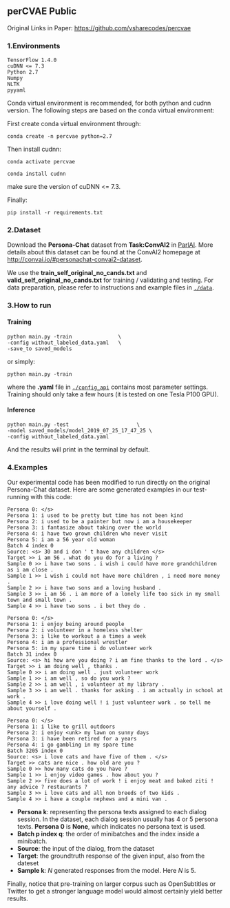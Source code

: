## perCVAE Public

Original Links in Paper: https://github.com/vsharecodes/percvae

### 1.Environments
```
TensorFlow 1.4.0
cuDNN <= 7.3
Python 2.7
Numpy
NLTK
pyyaml
```
Conda virtual environment is recommended, for both python and cudnn version. The following steps are based on the conda virtual environment:

First create conda virtual environment through:

```
conda create -n percvae python=2.7
```

Then install cudnn:

```
conda activate percvae

conda install cudnn
```

make sure the version of cuDNN <= 7.3.

Finally:

```
pip install -r requirements.txt
```

### 2.Dataset
Download the **Persona-Chat** dataset from **Task:ConvAI2** in [ParlAI](https://github.com/facebookresearch/ParlAI/tree/master/parlai/tasks/convai2).
More details about this dataset can be found at the ConvAI2 homepage at <http://convai.io/#personachat-convai2-dataset>.

We use the **train\_self_original\_no\_cands.txt**
and
**valid\_self\_original\_no\_cands.txt**
for training / validating and testing. For data preparation, please refer to instructions and example files in [`./data`](https://github.com/vsharecodes/percvae/tree/master/data). 

### 3.How to run
#### Training

```
python main.py -train 		        \
-config without_labeled_data.yaml 	\
-save_to saved_models
```
or simply:

```
python main.py -train
```

where the **.yaml** file in [`./config_api`](https://github.com/vsharecodes/percvae/tree/master/config_api) contains most parameter settings.
Training should only take a few hours (it is tested on one Tesla P100 GPU).

#### Inference

```
python main.py -test     	              \
-model saved_models/model_2019_07_25_17_47_25 \
-config without_labeled_data.yaml
```

And the results will print in the terminal by default.

### 4.Examples
Our experimental code has been modified to run directly on the original Persona-Chat dataset. Here are some generated examples in our test-running with this code:

```
Persona 0: </s>
Persona 1: i used to be pretty but time has not been kind
Persona 2: i used to be a painter but now i am a housekeeper
Persona 3: i fantasize about taking over the world
Persona 4: i have two grown children who never visit
Persona 5: i am a 56 year old woman
Batch 4 index 0
Source: <s> 30 and i don ' t have any children </s>
Target >> i am 56 . what do you do for a living ?
Sample 0 >> i have two sons . i wish i could have more grandchildren as i am close .
Sample 1 >> i wish i could not have more children , i need more money .
Sample 2 >> i have two sons and a loving husband .
Sample 3 >> i am 56 . i am more of a lonely life too sick in my small town and small town .
Sample 4 >> i have two sons . i bet they do .
```

```
Persona 0: </s>
Persona 1: i enjoy being around people
Persona 2: i volunteer in a homeless shelter
Persona 3: i like to workout a a times a week
Persona 4: i am a professional wrestler
Persona 5: in my spare time i do volunteer work
Batch 31 index 0
Source: <s> hi how are you doing ? i am fine thanks to the lord . </s>
Target >> i am doing well , thanks .
Sample 0 >> i am doing well . just volunteer work
Sample 1 >> i am well , so do you work ?
Sample 2 >> i am well , i volunteer at my library .
Sample 3 >> i am well . thanks for asking . i am actually in school at work .
Sample 4 >> i love doing well ! i just volunteer work . so tell me about yourself .
```

```
Persona 0: </s>
Persona 1: i like to grill outdoors
Persona 2: i enjoy <unk> my lawn on sunny days
Persona 3: i have been retired for a years
Persona 4: i go gambling in my spare time
Batch 3205 index 0
Source: <s> i love cats and have five of them . </s>
Target >> cats are nice . how old are you ?
Sample 0 >> how many cats do you have ?
Sample 1 >> i enjoy video games . how about you ?
Sample 2 >> five does a lot of work ! i enjoy meat and baked ziti ! any advice ? restaurants ?
Sample 3 >> i love cats and all non breeds of two kids .
Sample 4 >> i have a couple nephews and a mini van .
```

* **Persona k**:  representing the persona texts assigned to each dialog session. In the dataset, each dialog session usually has 4 or 5 persona texts. **Persona 0** is **None**, which indicates no persona text is used.
* **Batch p index q**:  the order of minibatches and the index inside a minibatch.
* **Source**:  the input of the dialog, from the dataset
* **Target**:  the groundtruth response of the given input, also from the dateset
* **Sample k**:  *N* generated responses from the model. Here *N* is 5.

Finally, notice that pre-training on larger corpus such as OpenSubtitles or Twitter to get a stronger language model would almost certainly yield better results.
